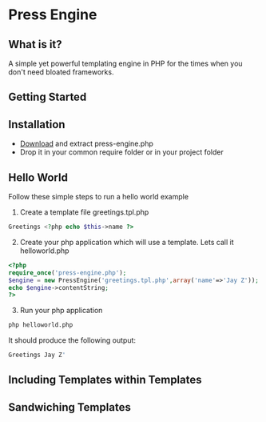 Press Engine
============

What is it?
--------------------------------------

A simple yet powerful templating engine in PHP for the times when you don't need bloated frameworks.

Getting Started
--------------------------------------

Installation
--------------------------------------

- [Download](https://github.com/tahirkhan/press-engine/archive/master.zip) and extract press-engine.php
- Drop it in your common require folder or in your project folder

Hello World
--------------------------------------

Follow these simple steps to run a hello world example

1. Create a template file greetings.tpl.php
```php
Greetings <?php echo $this->name ?>
```
2. Create your php application which will use a template. Lets call it helloworld.php
```php
<?php
require_once('press-engine.php');
$engine = new PressEngine('greetings.tpl.php',array('name'=>'Jay Z'));
echo $engine->contentString;
?>
```
3. Run your php application 
```bash
php helloworld.php
```

It should produce the following output:

```bash
Greetings Jay Z'
```

Including Templates within Templates
--------------------------------------


Sandwiching Templates
--------------------------------------

